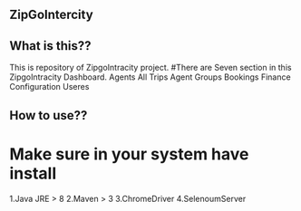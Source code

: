 ## ZipGoIntercity
## What is this?? 
This is repository of ZipgoIntracity project.
#There are Seven section in this ZipgoIntracity Dashboard.
  Agents
  All Trips
  Agent Groups
  Bookings
  Finance
  Configuration
  Useres
  
  
## How to use??
# Make sure in your system have install 
1.Java JRE > 8
2.Maven > 3
3.ChromeDriver
4.SelenoumServer

